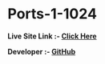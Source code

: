 # Ports-1-1024

**Live Site Link :- [Click Here](https://virus-xp.github.io/Ports-1-1024/)**

**Developer :- [GitHub](https://github.com/n4itr0-07)** 
